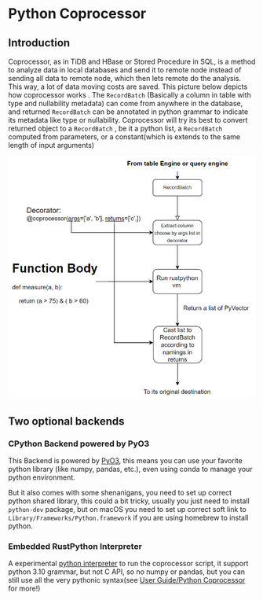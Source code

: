 # Python Coprocessor

## Introduction

Coprocessor, as in TiDB and HBase or Stored Procedure in SQL, is a method to analyze data in local
databases and send it to remote node instead of sending all data to remote node, which then lets
remote do the analysis. This way, a lot of data moving costs are saved. This picture below depicts
how coprocessor works . The `RecordBatch` (Basically a column in table with type and nullability
metadata) can come from anywhere in the database, and returned `RecordBatch` can be annotated in
python grammar to indicate its metadata like type or nullability. Coprocessor will try its best to
convert returned object to a `RecordBatch` , be it a python list, a `RecordBatch` computed from
parameters, or a constant(which is extends to the same length of input arguments)

![Python Coprocessor](../../public/python-coprocessor.png)

## Two optional backends

### CPython Backend powered by PyO3
This Backend is powered by [PyO3](https://pyo3.rs/v0.18.1/), this means you can use your favorite python library (like numpy, pandas, etc.), even using conda to manage your python environment.

But it also comes with some shenanigans, you need to set up correct python shared library, this could a bit tricky, usually you just need to install `python-dev` package, but on macOS you need to set up correct soft link to `Library/Frameworks/Python.framework` if you are using homebrew to install python.

### Embedded RustPython Interpreter

A experimental [python interpreter](https://github.com/RustPython/RustPython) to run
the coprocessor script, it support python 3.10 grammar, but not C API, so no numpy or pandas, but
you can still use all the very pythonic syntax(see [User Guide/Python Coprocessor](/user-guide/python-coprocessor/overview.md) for more!)
